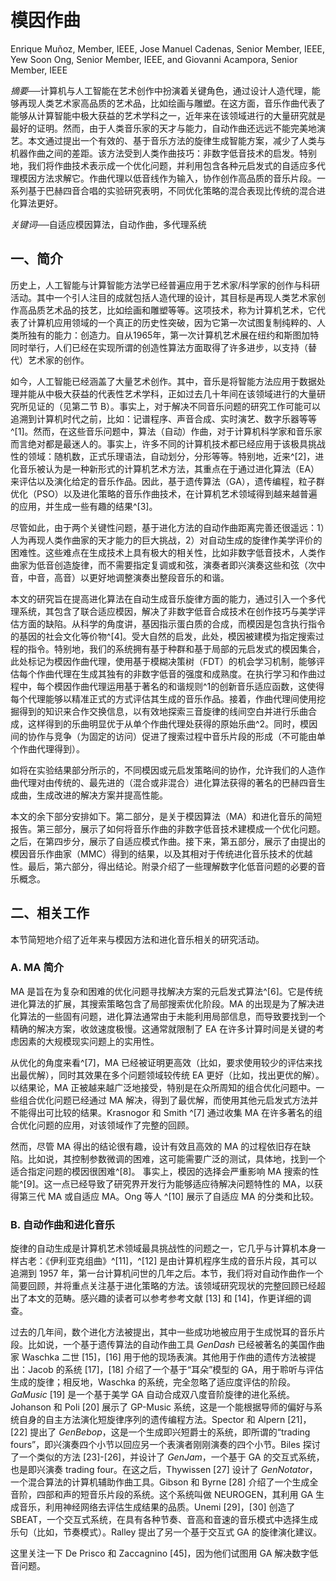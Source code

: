 # 模因作曲

Enrique Muñoz, Member, IEEE, Jose Manuel Cadenas, Senior Member, IEEE, Yew Soon Ong, Senior Member, IEEE, and Giovanni Acampora, Senior Member, IEEE

*摘要*──计算机与人工智能在艺术创作中扮演着关键角色，通过设计人造代理，能够再现人类艺术家高品质的艺术品，比如绘画与雕塑。在这方面，音乐作曲代表了能够从计算智能中极大获益的艺术学科之一，近年来在该领域进行的大量研究就是最好的证明。然而，由于人类音乐家的天才与能力，自动作曲还远远不能完美地演艺。本文通过提出一个有效的、基于音乐方法的旋律生成智能方案，减少了人类与机器作曲之间的差距。该方法受到人类作曲技巧：非数字低音技术的启发。特别地，我们将作曲技术表示成一个优化问题，并利用包含各种元启发式的自适应多代理模因方法求解它。作曲代理以低音线作为输入，协作创作高品质的音乐片段。一系列基于巴赫四音合唱的实验研究表明，不同优化策略的混合表现比传统的混合进化算法更好。

*关键词*──自适应模因算法，自动作曲，多代理系统

## 一、简介

历史上，人工智能与计算智能方法学已经普遍应用于艺术家/科学家的创作与科研活动。其中一个引人注目的成就包括人造代理的设计，其目标是再现人类艺术家创作高品质艺术品的技艺，比如绘画和雕塑等等。这项技术，称为计算机艺术，它代表了计算机应用领域的一个真正的历史性突破，因为它第一次试图复制纯粹的、人类所独有的能力：创造力。自从1965年，第一次计算机艺术展在纽约和斯图加特同时举行，人们已经在实现所谓的创造性算法方面取得了许多进步，以支持（替代）艺术家的创作。

如今，人工智能已经涵盖了大量艺术创作。其中，音乐是将智能方法应用于数据处理并能从中极大获益的代表性艺术学科，正如过去几十年间在该领域进行的大量研究所见证的（见第二节 B）。事实上，对于解决不同音乐问题的研究工作可能可以追溯到计算机时代之前，比如：记谱程序、声音合成、实时演艺、数字乐器等等^[1]。然而，在这些音乐问题中，算法（自动）作曲，对于计算机科学家和音乐家而言绝对都是最迷人的。事实上，许多不同的计算机技术都已经应用于该极具挑战性的领域：随机数，正式乐理语法，自动划分，分形等等。特别地，近来^[2]，进化音乐被认为是一种新形式的计算机艺术方法，其重点在于通过进化算法（EA）来评估以及演化给定的音乐作品。因此，基于遗传算法（GA），遗传编程，粒子群优化（PSO）以及进化策略的音乐作曲技术，在计算机艺术领域得到越来越普遍的应用，并生成一些有趣的结果^[3]。

尽管如此，由于两个关键性问题，基于进化方法的自动作曲距离完善还很遥远：1）人为再现人类作曲家的天才能力的巨大挑战，2）对自动生成的旋律作美学评价的困难性。这些难点在生成技术上具有极大的相关性，比如非数字低音技术，人类作曲家为低音创造旋律，而不需要指定复调或和弦，演奏者即兴演奏这些和弦（次中音，中音，高音）以更好地调整演奏出整段音乐的和谐。

本文的研究旨在提高进化算法在自动生成音乐旋律方面的能力，通过引入一个多代理系统，其包含了联合适应模因，解决了非数字低音合成技术在创作技巧与美学评估方面的缺陷。从科学的角度讲，基因指示蛋白质的合成，而模因是包含执行指令的基因的社会文化等价物^[4]。受大自然的启发，此处，模因被建模为指定搜索过程的指令。特别地，我们的系统拥有基于种群和基于局部的元启发式的模因集合，此处标记为模因作曲代理，使用基于模糊决策树（FDT）的机会学习机制，能够评估每个作曲代理在生成其独有的非数字低音的强度和成熟度。在执行学习和作曲过程中，每个模因作曲代理运用基于著名的和谐规则^1的创新音乐适应函数，这使得每个代理能够以精准正式的方式评估其生成的音乐作品。接着，作曲代理间使用挖掘得到的知识来合作交换信息，以有效地探索三音旋律的线间空白并进行乐曲合成，这样得到的乐曲明显优于从单个作曲代理处获得的原始乐曲^2。同时，模因间的协作与竞争（为固定的访问）促进了搜索过程中音乐片段的形成（不可能由单个作曲代理得到）。

如将在实验结果部分所示的，不同模因或元启发策略间的协作，允许我们的人造作曲代理对由传统的、最先进的（混合或非混合）进化算法获得的著名的巴赫四音生成曲，生成改进的解决方案并提高性能。

本文的余下部分安排如下。第二部分，是关于模因算法（MA）和进化音乐的简短报告。第三部分，展示了如何将音乐作曲的非数字低音技术建模成一个优化问题。之后，在第四步分，展示了自适应模式作曲。接下来，第五部分，展示了由提出的模因音乐作曲家（MMC）得到的结果，以及其相对于传统进化音乐技术的优越性。最后，第六部分，得出结论。附录介绍了一些理解数字化低音问题的必要的音乐概念。

## 二、相关工作

本节简短地介绍了近年来与模因方法和进化音乐相关的研究活动。

### A. MA 简介

MA 是旨在为复杂和困难的优化问题寻找解决方案的元启发式算法^[6]。它是传统进化算法的扩展，其搜索策略包含了局部搜索优化阶段。MA 的出现是为了解决进化算法的一些固有问题，进化算法通常由于未能利用局部信息，而导致要找到一个精确的解决方案，收敛速度极慢。这通常就限制了 EA 在许多计算时间是关键的考虑因素的大规模现实问题上的实用性。

从优化的角度来看^[7]，MA 已经被证明更高效（比如，要求使用较少的评估来找出最优解），同时其效果在多个问题领域较传统 EA 更好（比如，找出更优的解）。以结果论，MA 正被越来越广泛地接受，特别是在众所周知的组合优化问题中。一些组合优化问题已经通过 MA 解决，得到了最优解，而使用其他元启发式方法并不能得出可比较的结果。Krasnogor 和 Smith ^[7] 通过收集 MA 在许多著名的组合优化问题的应用，对该领域作了完整的回顾。

然而，尽管 MA 得出的结论很有趣，设计有效且高效的 MA 的过程依旧存在缺陷。比如说，其控制参数微调的困难，这可能需要广泛的测试，具体地，找到一个适合指定问题的模因很困难^[8]。 事实上，模因的选择会严重影响 MA 搜索的性能^[9]。这一点已经导致了研究界开发行为能够适应待解决问题特性的 MA，以获得第三代 MA 或自适应 MA。Ong 等人 ^[10] 展示了自适应 MA 的分类和比较。

### B. 自动作曲和进化音乐

旋律的自动生成是计算机艺术领域最具挑战性的问题之一，它几乎与计算机本身一样古老：《伊利亚克组曲》^[11]，^[12] 是由计算机程序生成的音乐片段，其可以追溯到 1957 年，第一台计算机问世的几年之后。本节，我们将对自动作曲作一个简要回顾，并将重点关注基于进化策略的方法。该领域研究现状的完整回顾已经超出了本文的范畴。感兴趣的读者可以参考参考文献 [13] 和 [14]，作更详细的调查。

过去的几年间，数个进化方法被提出，其中一些成功地被应用于生成悦耳的音乐片段。比如说，一个基于遗传算法的自动作曲工具 *GenDash* 已经被著名的美国作曲家 Waschka 二世 [15]，[16] 用于他的现场表演。其他用于作曲的遗传方法被提出：Jacob 的系统 [17]，[18] 介绍了一个基于“耳朵”模型的 GA，用于聆听与评估生成的旋律；相反地，Waschka 的系统，完全忽略了适应度评估的阶段。*GaMusic* [19] 是一个基于美学 GA 自动合成双八度音阶旋律的进化系统。Johanson 和 Poli [20] 展示了 GP-Music 系统，这是一个能根据导师的偏好与系统自身的自主方法演化短旋律序列的遗传编程方法。Spector 和 Alpern [21]，[22] 提出了 *GenBebop*，这是一个生成即兴短爵士的系统，即所谓的“trading fours”，即兴演奏四个小节以回应另一个表演者刚刚演奏的四个小节。Biles 探讨了一个类似的方法 [23]-[26]，并设计了 *GenJam*，一个基于 GA 的交互式系统，也是即兴演奏 trading four。在这之后，Thywissen [27] 设计了 *GenNotator*，一个混合算法的计算机辅助作曲工具。Gibson 和 Byrne [28] 介绍了一个生成全音阶，四部和声的短音乐片段的系统。这个系统叫做 NEUROGEN，其利用 GA 生成音乐，利用神经网络去评估生成结果的品质。Unemi [29]，[30] 创造了 SBEAT，一个交互式系统，在具有各种节奏、音高和音速的音乐模式中选择生成乐句（比如，节奏模式）。Ralley 提出了另一个基于交互式 GA 的旋律演化建议。

这里关注一下 De Prisco 和 Zaccagnino [45]，因为他们试图用 GA 解决数字低音问题。
